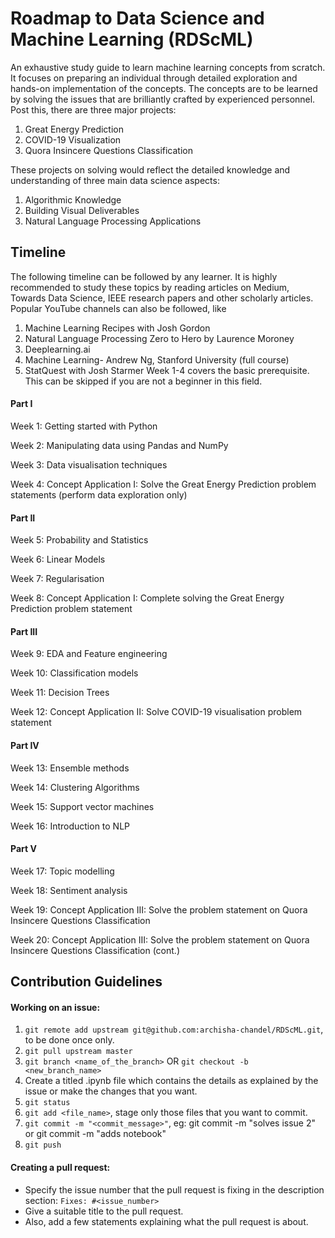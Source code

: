 # Roadmap to Data Science and Machine Learning (RDScML)
An exhaustive study guide to learn machine learning concepts from scratch. It focuses on preparing an individual through detailed exploration and hands-on implementation of the concepts. The concepts are to be learned by solving the issues that are brilliantly crafted by experienced personnel. Post this, there are three major projects:
1. Great Energy Prediction
2. COVID-19 Visualization
3. Quora Insincere Questions Classification

These projects on solving would reflect the detailed knowledge and understanding of three main data science aspects:

1. Algorithmic Knowledge
2. Building Visual Deliverables
3. Natural Language Processing Applications

## Timeline
The following timeline can be followed by any learner. It is highly recommended to study these topics by reading articles on Medium, Towards Data Science, IEEE research papers and other scholarly articles. Popular YouTube channels can also be followed, like
1. Machine Learning Recipes with Josh Gordon
2. Natural Language Processing Zero to Hero by Laurence Moroney
3. Deeplearning.ai
4. Machine Learning- Andrew Ng, Stanford University (full course)
5. StatQuest with Josh Starmer
Week 1-4 covers the basic prerequisite. This can be skipped if you are not a beginner in this field.

#### Part I
Week 1: Getting started with Python

Week 2: Manipulating data using Pandas and NumPy

Week 3: Data visualisation techniques

Week 4: Concept Application I: Solve the Great Energy Prediction problem statements (perform data exploration only)

#### Part II
Week 5: Probability and Statistics

Week 6: Linear Models

Week 7: Regularisation

Week 8: Concept Application I: Complete solving the Great Energy Prediction problem statement

#### Part III
Week 9: EDA and Feature engineering

Week 10: Classification models

Week 11: Decision Trees

Week 12: Concept Application II: Solve COVID-19 visualisation problem statement

#### Part IV

Week 13: Ensemble methods

Week 14: Clustering Algorithms

Week 15: Support vector machines

Week 16: Introduction to NLP

#### Part V

Week 17: Topic modelling

Week 18: Sentiment analysis

Week 19: Concept Application III: Solve the problem statement on Quora Insincere Questions Classification

Week 20: Concept Application III: Solve the problem statement on Quora Insincere Questions Classification (cont.)

## Contribution Guidelines
#### Working on an issue:
1. `git remote add upstream git@github.com:archisha-chandel/RDScML.git`, to be done once only.
2. `git pull upstream master`
3. `git branch <name_of_the_branch>` OR `git checkout -b <new_branch_name>`
4. Create a titled .ipynb file which contains the details as explained by the issue or make the changes that you want.
5. `git status`
6. `git add <file_name>`, stage only those files that you want to commit.
7. `git commit -m "<commit_message>"`, eg: git commit -m "solves issue 2" or git commit -m "adds notebook"
8. `git push`

#### Creating a pull request:
- Specify the issue number that the pull request is fixing in the description section:
`Fixes: #<issue_number>`
- Give a suitable title to the pull request.
- Also, add a few statements explaining what the pull request is about.
